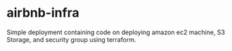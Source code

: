 # airbnb-infra
Simple deployment containing code on deploying amazon ec2 machine, S3 Storage, and security group using terraform.

